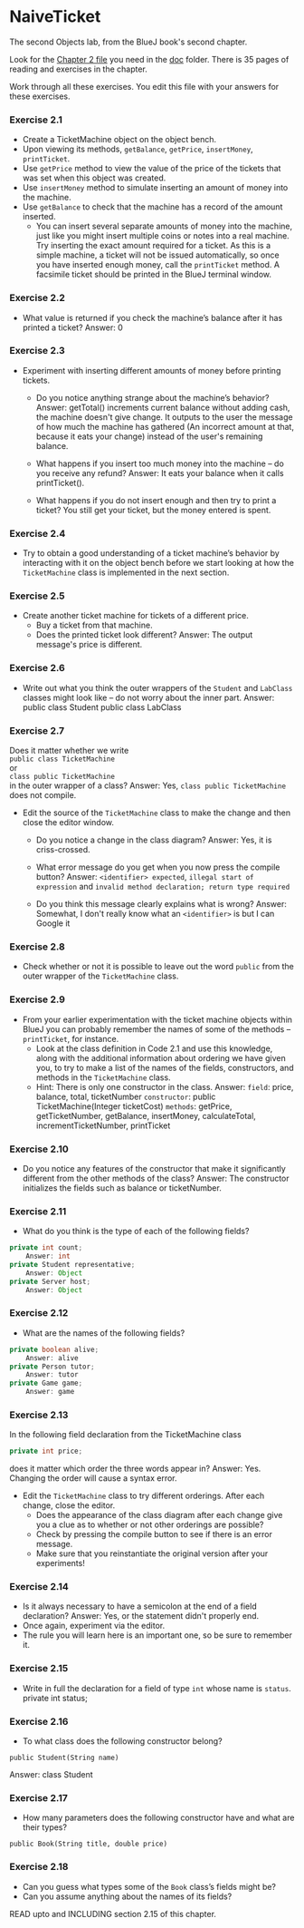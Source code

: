 # NaiveTicket

The second Objects lab, from the BlueJ book's second chapter.

Look for the [Chapter 2 file](./doc/BlueJ-objects-first-ch2.pdf) you need in the [doc](./doc) folder.
There is 35 pages of reading and exercises in the chapter.

Work through all these exercises. You edit this file with your answers for these exercises.

### Exercise 2.1
* Create a TicketMachine object on the object bench.
* Upon viewing its methods, `getBalance`, `getPrice`, `insertMoney`, `printTicket`.
* Use `getPrice` method to view the value of the price of the tickets that was set when this object was created.
* Use `insertMoney` method to simulate inserting an amount of money into the machine.
* Use `getBalance` to check that the machine has a record of the amount inserted.
	* You can insert several separate amounts of money into the machine, just like you might insert multiple coins or notes into a real machine. Try inserting the exact amount required for a ticket. As this is a simple machine, a ticket will not be issued automatically, so once you have inserted enough money, call the `printTicket` method. A facsimile ticket should be printed in the BlueJ terminal window.

### Exercise 2.2
* What value is returned if you check the machine’s balance after it has printed a ticket?
Answer: 0

### Exercise 2.3
* Experiment with inserting different amounts of money before printing tickets.
	* Do you notice anything strange about the machine’s behavior?
			Answer: getTotal() increments current balance without adding cash, the machine doesn't give change.  It outputs to the user the message of how much the machine has gathered (An incorrect amount at that, because it eats your change) instead of the user's remaining balance.

	* What happens if you insert too much money into the machine – do you receive any refund?
			Answer: It eats your balance when it calls printTicket().

	* What happens if you do not insert enough and then try to print a ticket?
		You still get your ticket, but the money entered is spent.

### Exercise 2.4
* Try to obtain a good understanding of a ticket machine’s behavior by interacting with it on the object bench before we start looking at how the `TicketMachine` class is implemented in the next section.

### Exercise 2.5
* Create another ticket machine for tickets of a different price.
	* Buy a ticket from that machine.
	* Does the printed ticket look different?
		Answer: The output message's price is different.

### Exercise 2.6
* Write out what you think the outer wrappers of the `Student` and `LabClass` classes might look like – do not worry about the inner part.
	Answer:
		public class Student
		public class LabClass

### Exercise 2.7
Does it matter whether we write<br>
`public class TicketMachine`<br>
or<br>
`class public TicketMachine`<br>
in the outer wrapper of a class?
	Answer: Yes, `class public TicketMachine` does not compile.

* Edit the source of the `TicketMachine` class to make the change and then close the editor window.
	* Do you notice a change in the class diagram?
			Answer: Yes, it is criss-crossed.

	* What error message do you get when you now press the compile button?
			Answer: `<identifier> expected`, `illegal start of expression` and `invalid method declaration; return type required`

	* Do you think this message clearly explains what is wrong?
			Answer: Somewhat, I don't really know what an `<identifier>` is but I can Google it

### Exercise 2.8
* Check whether or not it is possible to leave out the word `public` from the outer wrapper of the `TicketMachine` class.

### Exercise 2.9
* From your earlier experimentation with the ticket machine objects within BlueJ you can probably remember the names of some of the methods – `printTicket`, for instance.
	* Look at the class definition in Code 2.1 and use this knowledge, along with the additional information about ordering we have given you, to try to make a list of the names of the fields, constructors, and methods in the `TicketMachine` class.
	* Hint: There is only one constructor in the class.
		Answer:
			`field`: price, balance, total, ticketNumber
			`constructor`: public TicketMachine(Integer ticketCost)
			`methods`: getPrice, getTicketNumber, getBalance, insertMoney, calculateTotal, incrementTicketNumber, printTicket

### Exercise 2.10
* Do you notice any features of the constructor that make it significantly different from the other methods of the class?
	Answer: The constructor initializes the fields such as balance or ticketNumber.

### Exercise 2.11
* What do you think is the type of each of the following fields?

```java
private int count;
	Answer: int
private Student representative;
	Answer: Object
private Server host;
	Answer: Object
```

### Exercise 2.12
* What are the names of the following fields?

```java
private boolean alive;
	Answer: alive
private Person tutor;
	Answer: tutor
private Game game;
	Answer: game
```
### Exercise 2.13

In the following field declaration from the TicketMachine class<br>

```java
private int price;
```
does it matter which order the three words appear in?
	Answer: Yes.  Changing the order will cause a syntax error.

* Edit the `TicketMachine` class to try different orderings. After each change, close the editor.
	* Does the appearance of the class diagram after each change give you a clue as to whether or not other orderings are possible?
	* Check by pressing the compile button to see if there is an error message.
	* Make sure that you reinstantiate the original version after your experiments!

### Exercise 2.14
* Is it always necessary to have a semicolon at the end of a field declaration?
	Answer: Yes, or the statement didn't properly end.
* Once again, experiment via the editor.
* The rule you will learn here is an important one, so be sure to remember it.


### Exercise 2.15
* Write in full the declaration for a field of type `int` whose name is `status`.
	private int status;

### Exercise 2.16
* To what class does the following constructor belong?
```
public Student(String name)
```
Answer: class Student

### Exercise 2.17
* How many parameters does the following constructor have and what are their types?
```
public Book(String title, double price)
```

### Exercise 2.18
* Can you guess what types some of the `Book` class’s fields might be?
* Can you assume anything about the names of its fields?

READ upto and INCLUDING section 2.15 of this chapter.

